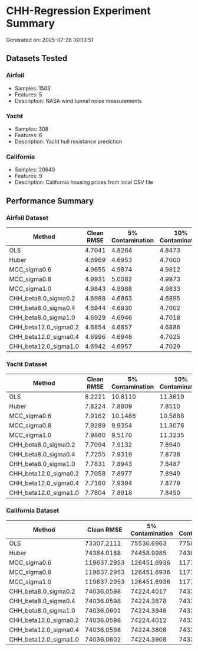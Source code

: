 # CHH-Regression Experiment Summary

Generated on: 2025-07-28 00:13:51

## Datasets Tested

### Airfoil
- Samples: 1503
- Features: 5
- Description: NASA wind tunnel noise measurements

### Yacht
- Samples: 308
- Features: 6
- Description: Yacht hull resistance prediction

### California
- Samples: 20640
- Features: 9
- Description: California housing prices from local CSV file

## Performance Summary

### Airfoil Dataset

| Method | Clean RMSE | 5% Contamination | 10% Contamination | 20% Contamination | 30% Contamination | 40% Contamination | 50% Contamination |
|--------|------------|------------------|-------------------|-------------------|-------------------|-------------------|-------------------|
| OLS | 4.7041 | 4.8264 | 4.8473 | 5.2457 | 5.2138 | 5.3507 | 5.5536 |
| Huber | 4.6969 | 4.6953 | 4.7000 | 4.7422 | 4.7327 | 4.8104 | 5.0824 |
| MCC_sigma0.6 | 4.9655 | 4.9874 | 4.9812 | 5.4202 | 5.4141 | 4.8024 | 5.0964 |
| MCC_sigma0.8 | 4.9931 | 5.0082 | 4.9973 | 5.4208 | 5.0054 | 4.8415 | 5.1033 |
| MCC_sigma1.0 | 4.9843 | 4.9988 | 4.9833 | 5.4192 | 4.9857 | 5.1494 | 5.0940 |
| CHH_beta8.0_sigma0.2 | 4.6988 | 4.6863 | 4.6895 | 4.7255 | 4.7106 | 4.7791 | 4.8317 |
| CHH_beta8.0_sigma0.4 | 4.6944 | 4.6930 | 4.7002 | 4.7377 | 4.7179 | 4.7437 | 4.8032 |
| CHH_beta8.0_sigma1.0 | 4.6929 | 4.6946 | 4.7018 | 4.7512 | 4.7206 | 4.7545 | 4.7740 |
| CHH_beta12.0_sigma0.2 | 4.6854 | 4.6857 | 4.6886 | 4.7247 | 4.7088 | 4.7856 | 4.8402 |
| CHH_beta12.0_sigma0.4 | 4.6996 | 4.6948 | 4.7025 | 4.7368 | 4.7189 | 4.7426 | 4.8166 |
| CHH_beta12.0_sigma1.0 | 4.6942 | 4.6957 | 4.7029 | 4.7557 | 4.7186 | 4.7496 | 4.7734 |

### Yacht Dataset

| Method | Clean RMSE | 5% Contamination | 10% Contamination | 20% Contamination | 30% Contamination | 40% Contamination | 50% Contamination |
|--------|------------|------------------|-------------------|-------------------|-------------------|-------------------|-------------------|
| OLS | 8.2221 | 10.8110 | 11.3619 | 13.9299 | 14.9823 | 13.8824 | 19.4103 |
| Huber | 7.8224 | 7.8809 | 7.8510 | 8.0811 | 8.5298 | 9.3873 | 23.2708 |
| MCC_sigma0.6 | 7.9162 | 10.1486 | 10.5888 | 14.3614 | 16.0911 | 14.2043 | 15.6082 |
| MCC_sigma0.8 | 7.9289 | 9.9354 | 11.3076 | 12.9963 | 13.5579 | 14.1755 | 21.3090 |
| MCC_sigma1.0 | 7.9880 | 9.5170 | 11.3235 | 13.1384 | 13.5508 | 13.8250 | 17.0081 |
| CHH_beta8.0_sigma0.2 | 7.7094 | 7.9132 | 7.8940 | 8.1538 | 8.1939 | 8.3925 | 9.5871 |
| CHH_beta8.0_sigma0.4 | 7.7255 | 7.9319 | 7.8738 | 8.0473 | 8.2127 | 8.3238 | 9.4119 |
| CHH_beta8.0_sigma1.0 | 7.7831 | 7.8943 | 7.8487 | 8.0498 | 8.1934 | 8.3349 | 9.5617 |
| CHH_beta12.0_sigma0.2 | 7.7058 | 7.8977 | 7.8949 | 8.1630 | 8.1640 | 8.3911 | 9.4959 |
| CHH_beta12.0_sigma0.4 | 7.7160 | 7.9394 | 7.8779 | 8.0221 | 8.1865 | 8.3074 | 9.5596 |
| CHH_beta12.0_sigma1.0 | 7.7804 | 7.8918 | 7.8450 | 8.0436 | 8.1652 | 8.3342 | 9.6003 |

### California Dataset

| Method | Clean RMSE | 5% Contamination | 10% Contamination | 20% Contamination | 30% Contamination | 40% Contamination | 50% Contamination |
|--------|------------|------------------|-------------------|-------------------|-------------------|-------------------|-------------------|
| OLS | 73307.2111 | 75536.6963 | 77582.1290 | 79984.1674 | 86392.7021 | 99301.1146 | 99845.0915 |
| Huber | 74384.0188 | 74458.9985 | 74384.1317 | 74394.5482 | 74874.6723 | 77656.8747 | 80830.1292 |
| MCC_sigma0.6 | 119637.2953 | 126451.6936 | 117742.1624 | 120669.2103 | 121365.3052 | 120669.2103 | 120669.2103 |
| MCC_sigma0.8 | 119637.2953 | 126451.6936 | 117742.1624 | 120669.2103 | 121365.3052 | 120669.2103 | 120669.2103 |
| MCC_sigma1.0 | 119637.2953 | 126451.6936 | 117742.1624 | 120669.2103 | 121365.3052 | 120431.4670 | 120669.2103 |
| CHH_beta8.0_sigma0.2 | 74036.0598 | 74224.4017 | 74337.4852 | 74467.4412 | 75531.0388 | 79459.0667 | 81222.6806 |
| CHH_beta8.0_sigma0.4 | 74036.0598 | 74224.3878 | 74337.4568 | 74467.4412 | 75531.0388 | 79459.0667 | 81226.8994 |
| CHH_beta8.0_sigma1.0 | 74036.0601 | 74224.3946 | 74337.5397 | 74467.4412 | 75531.0387 | 79459.0667 | 81229.7683 |
| CHH_beta12.0_sigma0.2 | 74036.0598 | 74224.4012 | 74337.4468 | 74467.4412 | 75531.0388 | 79459.0667 | 81219.7013 |
| CHH_beta12.0_sigma0.4 | 74036.0598 | 74224.3808 | 74337.4079 | 74467.4412 | 75531.0388 | 79459.0667 | 81225.3126 |
| CHH_beta12.0_sigma1.0 | 74036.0602 | 74224.3908 | 74337.5244 | 74467.4412 | 75531.0387 | 79459.0667 | 81229.4257 |

